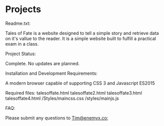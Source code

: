# Projects
Readme.txt:

Tales of Fate is a website designed to tell a simple story and retrieve data on it's vallue to the reader.  It is a simple website built to fulfill a practical exam in a class.

Project Status:

Complete.  No updates are planned.

Installation and Development Requirements:

A modern browser capable of supporting CSS 3 and Javascript ES2015

Required files:
talesoffate.html
talesoffate2.html
talesoffate3.html
talesoffate4.html
/Styles/maincss.css
/styles/mainjs.js


FAQ:

Please submit any questions to Tim@enemyx.co;
